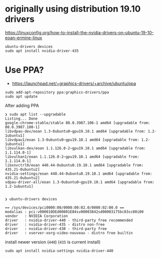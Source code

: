 originally using distribution 19.10 drivers
===========================================

https://linuxconfig.org/how-to-install-the-nvidia-drivers-on-ubuntu-19-10-eoan-ermine-linux

```
ubuntu-drivers devices
sudo apt install nvidia-driver-435
```

Use PPA?
========

-	https://launchpad.net/~graphics-drivers/+archive/ubuntu/ppa

```shell
sudo add-apt-repository ppa:graphics-drivers/ppa
sudo apt update
```

After adding PPA

```shell
❯ sudo apt list --upgradable
Listing... Done
google-chrome-stable/stable 80.0.3987.106-1 amd64 [upgradable from: 80.0.3987.100-1]
libvdpau-dev/eoan 1.3-0ubuntu0~gpu19.10.1 amd64 [upgradable from: 1.2-1ubuntu1]
libvdpau1/eoan 1.3-0ubuntu0~gpu19.10.1 amd64 [upgradable from: 1.2-1ubuntu1]
libvulkan-dev/eoan 1.1.126.0-2~gpu19.10.1 amd64 [upgradable from: 1.1.114.0-1]
libvulkan1/eoan 1.1.126.0-2~gpu19.10.1 amd64 [upgradable from: 1.1.114.0-1]
libxnvctrl0/eoan 440.44-0ubuntu0.19.10.1 amd64 [upgradable from: 435.21-0ubuntu2]
nvidia-settings/eoan 440.44-0ubuntu0.19.10.1 amd64 [upgradable from: 435.21-0ubuntu2]
vdpau-driver-all/eoan 1.3-0ubuntu0~gpu19.10.1 amd64 [upgradable from: 1.2-1ubuntu1]


❯ ubuntu-drivers devices

== /sys/devices/pci0000:00/0000:00:02.0/0000:02:00.0 ==
modalias : pci:v000010DEd00001E84sv00003842sd00003175bc03sc00i00
vendor   : NVIDIA Corporation
driver   : nvidia-driver-440 - third-party free recommended
driver   : nvidia-driver-435 - distro non-free
driver   : nvidia-driver-430 - third-party free
driver   : xserver-xorg-video-nouveau - distro free builtin
```

install newer version (`440`) (`435` is current install)

```shell
sudo apt install nvidia-settings nvidia-driver-440
```
